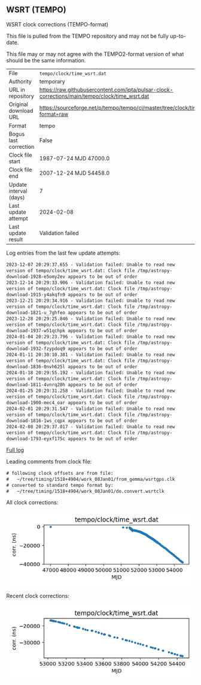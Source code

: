 
## WSRT (TEMPO)

WSRT clock corrections (TEMPO-format)

This file is pulled from the TEMPO repository and may not be fully
up-to-date.

This file may or may not agree with the TEMPO2-format version of what
should be the same information.

|     |     |
|:--- |:--- |
| File | `tempo/clock/time_wsrt.dat` |
| Authority | temporary |
| URL in repository | <https://raw.githubusercontent.com/ipta/pulsar-clock-corrections/main/tempo/clock/time_wsrt.dat> |
| Original download URL | <https://sourceforge.net/p/tempo/tempo/ci/master/tree/clock/time_wsrt.dat?format=raw> |
| Format | tempo |
| Bogus last correction | False |
| Clock file start | 1987-07-24 MJD 47000.0 |
| Clock file end | 2007-12-24 MJD 54458.0 |
| Update interval (days) | 7 |
| Last update attempt | 2024-02-08 |
| Last update result | Validation failed |

Log entries from the last few update attempts:
```
2023-12-07 20:29:37.655 - Validation failed: Unable to read new version of tempo/clock/time_wsrt.dat: Clock file /tmp/astropy-download-1928-e5omy2ev appears to be out of order
2023-12-14 20:29:33.906 - Validation failed: Unable to read new version of tempo/clock/time_wsrt.dat: Clock file /tmp/astropy-download-1915-y4akqfn9 appears to be out of order
2023-12-21 20:29:34.916 - Validation failed: Unable to read new version of tempo/clock/time_wsrt.dat: Clock file /tmp/astropy-download-1821-u_7ghfeo appears to be out of order
2023-12-28 20:29:25.846 - Validation failed: Unable to read new version of tempo/clock/time_wsrt.dat: Clock file /tmp/astropy-download-1937-w51qchpk appears to be out of order
2024-01-04 20:29:23.796 - Validation failed: Unable to read new version of tempo/clock/time_wsrt.dat: Clock file /tmp/astropy-download-1932-fzypdoq9 appears to be out of order
2024-01-11 20:30:10.381 - Validation failed: Unable to read new version of tempo/clock/time_wsrt.dat: Clock file /tmp/astropy-download-1836-0nvh625l appears to be out of order
2024-01-18 20:29:55.192 - Validation failed: Unable to read new version of tempo/clock/time_wsrt.dat: Clock file /tmp/astropy-download-1811-4vnrq20h appears to be out of order
2024-01-25 20:29:31.258 - Validation failed: Unable to read new version of tempo/clock/time_wsrt.dat: Clock file /tmp/astropy-download-1900-mec4_oar appears to be out of order
2024-02-01 20:29:31.547 - Validation failed: Unable to read new version of tempo/clock/time_wsrt.dat: Clock file /tmp/astropy-download-1816-1ws_cqpx appears to be out of order
2024-02-08 20:29:37.017 - Validation failed: Unable to read new version of tempo/clock/time_wsrt.dat: Clock file /tmp/astropy-download-1793-eyxf175c appears to be out of order
```
[Full log](https://raw.githubusercontent.com/ipta/pulsar-clock-corrections/main/log/tempo/clock/time_wsrt.dat.log)

Leading comments from clock file:

    # following clock offsets are from file:
    #   ~/tree/timing/1518+4904/work_08Jan01/from_gemma/wsrtgps.clk
    # converted to standard tempo format by:
    #   ~/tree/timing/1518+4904/work_08Jan01/do.convert.wsrtclk



All clock corrections:

![plot of all clock corrections](time_wsrt.dat.png "All corrections")

Recent clock corrections:

![plot of recent clock corrections](time_wsrt.dat.short.png "Recent corrections")

